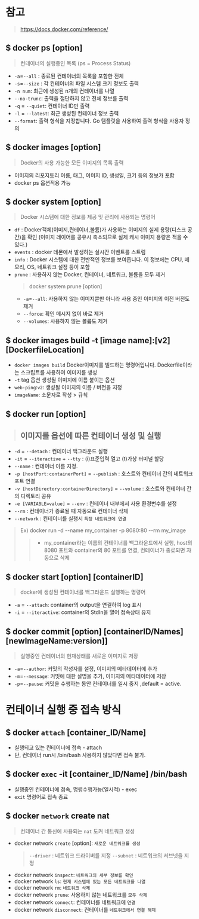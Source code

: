 # 참고

> https://docs.docker.com/reference/

## $ docker ps [option]

> 컨테이너의 실행중인 목록 (ps = Process Status)

- `-a`=`--all` : 종료된 컨테이너의 목록을 포함한 전체
- `-s`=`--size` : 각 컨테이너의 파일 시스템 크기 정보도 출력
- `-n num`: 최근에 생성된 n개의 컨테이너를 나열
- `--no-trunc`: 출력을 절단하지 않고 전체 정보를 출력
- `-q` = `--quiet`: 컨테이너 ID만 출력
- `-l` = `--latest`: 최근 생성된 컨테이너 정보 출력
- `--format`: 출력 형식을 지정합니다. Go 템플릿을 사용하여 출력 형식을 사용자 정의

## $ docker images [option]

> Docker의 사용 가능한 모든 이미지의 목록 출력

- 이미지의 리포지토리 이름, 태그, 이미지 ID, 생성일, 크기 등의 정보가 포함
- docker ps 옵션적용 가능

## $ docker system [option]

> Docker 시스템에 대한 정보를 제공 및 관리에 사용되는 명령어

- `df` : Docker객체(이미지,컨테이너,볼륨)가 사용하는 이미지의 실제 용량(디스크 공간)을 확인 (이미지 레이어를 공유시 축소되므로 실제 캐시 이미지 용량은 적을 수 있다.)
- `events` : docker 데몬에서 발생하는 실시간 이벤트를 스트림
- `info` : Docker 시스템에 대한 전반적인 정보를 보여줍니다. 이 정보에는 CPU, 메모리, OS, 네트워크 설정 등이 포함
- `prune` : 사용하지 않는 Docker, 컨테이너, 네트워크, 볼륨을 모두 제거
  > docker system prune [option]
  - `-a`=`--all`: 사용하지 않는 이미지뿐만 아니라 사용 중인 이미지의 이전 버전도 제거
  - `--force`: 확인 메시지 없이 바로 제거
  - `--volumes`: 사용하지 않는 볼륨도 제거

## $ docker images build -t [image name]:[v2] [DockerfileLocation]

- `docker images build` Docker이미지를 빌드하는 명령어입니다. Dockerfile이라는 스크립트를 사용하여 이미지를 생성
- `-t` tag 옵션 생성될 이미지에 이름 붙이는 옵션
- `web-ping`:`v2`: 생성될 이미지의 이름 / 버전을 지정
- `imageName`: 소문자로 작성 > 규칙

## $ docker run [option]

> ## 이미지를 옵션에 따른 컨테이너 생성 및 실행

- `-d` = `--detach` : 컨테이너 백그라운드 실행
- `-it` = `--iteractive` + `--tty` : (i)표준입력 열고 (t)가상 터미널 할당
- `--name` : 컨테이너 이름 지정.
- `-p [hostPort:containerPort]` = `--publish` : 호스트와 컨테이너 간의 네트워크 포트 연결
- `-v [hostDirectory:containerDirectory]` = `--volume` : 호스트와 컨테이너 간의 디렉토리 공유
- `-e [VARIABLE=value]` = `--env` : 컨테이너 내부에서 사용 환경변수를 설정
- `--rm` : 컨테이너가 종료될 때 자동으로 컨테이너 삭제
- `--network` : 컨테이너를 실행시 `특정 네트워크에 연결`

> Ex) docker run -d --name my_container -p 8080:80 --rm my_image
>
> > - my_container라는 이름의 컨테이너를 백그라운드에서 실행, host의 8080 포트와 container의 80 포트를 연결, 컨테이너가 종료되면 자동으로 삭제

## $ docker start [option] [containerID]

> docker에 생성된 컨테이너를 백그라운드 실행하는 명령어

- `-a` = `--attach`: container의 output을 연결하여 log 표시
- `-i` = `--iteractive`: container의 StdIn을 열어 접속상태 유지

## $ docker commit [option] [containerID/Names] [newImageName:version]]

> 실행중인 컨테이너의 현재상태를 새로운 이미지로 저장

- `-a`=`--author`: 커밋의 작성자를 설정, 이미지의 메타데이터에 추가
- `-m`=`--message`: 커밋에 대한 설명을 추가, 이미지의 메타데이터에 저장
- `-p`=`--pause`: 커밋을 수행하는 동안 컨테이너를 일시 중지 ,default = active.

# 컨테이너 실행 중 접속 방식

## $ docker `attach` [container_ID/Name]

- 실행되고 있는 컨테이너에 접속 - attach
- 단, 컨테이너 run시 /bin/bash 사용하지 않았다면 접속 불가.

## $ docker `exec` -it [container_ID/Name] /bin/bash

- 실행중인 컨테이너에 접속, 명령수행가능(일시적) - exec
- `exit` 명령어로 접속 종료

## $ docker `network` create nat

> 컨테이너 간 통신에 사용되는 `nat` 도커 네트워크 생성

- docker network `create` [option]: `새로운 네트워크를 생성`
  > `--driver` : 네트워크 드라이버를 지정
  > `--subnet` : 네트워크의 서브넷을 지정
- docker network `inspect`: `네트워크의 세부 정보를 확인`
- docker network `ls`: `현재 시스템에 있는 모든 네트워크를 나열`
- docker network `rm`: `네트워크 삭제`
- docker network `prune`: 사용하지 않는 네트워크를 `모두 삭제`
- docker network `connect`: 컨테이너를 네트워크에 `연결`
- docker network `disconnect`: 컨테이너를 `네트워크에서 연결 해제`
